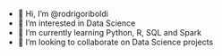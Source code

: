 - 👋 Hi, I’m @rodrigoriboldi
- 👀 I’m interested in Data Science
- 🌱 I’m currently learning Python, R, SQL and Spark
- 💞️ I’m looking to collaborate on Data Science projects

<!---
rodrigoriboldi/rodrigoriboldi is a ✨ special ✨ repository because its `README.md` (this file) appears on your GitHub profile.
You can click the Preview link to take a look at your changes.
--->
